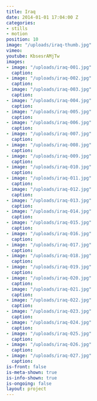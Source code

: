 ```yaml
---
title: Iraq
date: 2014-01-01 17:04:00 Z
categories:
- stills
- motion
position: 10
image: "/uploads/iraq-thumb.jpg"
vimeo: 
youtube: KbsesrAMjTw
images:
- image: "/uploads/iraq-001.jpg"
  caption: 
- image: "/uploads/iraq-002.jpg"
  caption: 
- image: "/uploads/iraq-003.jpg"
  caption: 
- image: "/uploads/iraq-004.jpg"
  caption: 
- image: "/uploads/iraq-005.jpg"
  caption: 
- image: "/uploads/iraq-006.jpg"
  caption: 
- image: "/uploads/iraq-007.jpg"
  caption: 
- image: "/uploads/iraq-008.jpg"
  caption: 
- image: "/uploads/iraq-009.jpg"
  caption: 
- image: "/uploads/iraq-010.jpg"
  caption: 
- image: "/uploads/iraq-011.jpg"
  caption: 
- image: "/uploads/iraq-012.jpg"
  caption: 
- image: "/uploads/iraq-013.jpg"
  caption: 
- image: "/uploads/iraq-014.jpg"
  caption: 
- image: "/uploads/iraq-015.jpg"
  caption: 
- image: "/uploads/iraq-016.jpg"
  caption: 
- image: "/uploads/iraq-017.jpg"
  caption: 
- image: "/uploads/iraq-018.jpg"
  caption: 
- image: "/uploads/iraq-019.jpg"
  caption: 
- image: "/uploads/iraq-020.jpg"
  caption: 
- image: "/uploads/iraq-021.jpg"
  caption: 
- image: "/uploads/iraq-022.jpg"
  caption: 
- image: "/uploads/iraq-023.jpg"
  caption: 
- image: "/uploads/iraq-024.jpg"
  caption: 
- image: "/uploads/iraq-025.jpg"
  caption: 
- image: "/uploads/iraq-026.jpg"
  caption: 
- image: "/uploads/iraq-027.jpg"
  caption: 
is-front: false
is-meta-shown: true
is-info-shown: true
is-ongoing: false
layout: project
---
```


